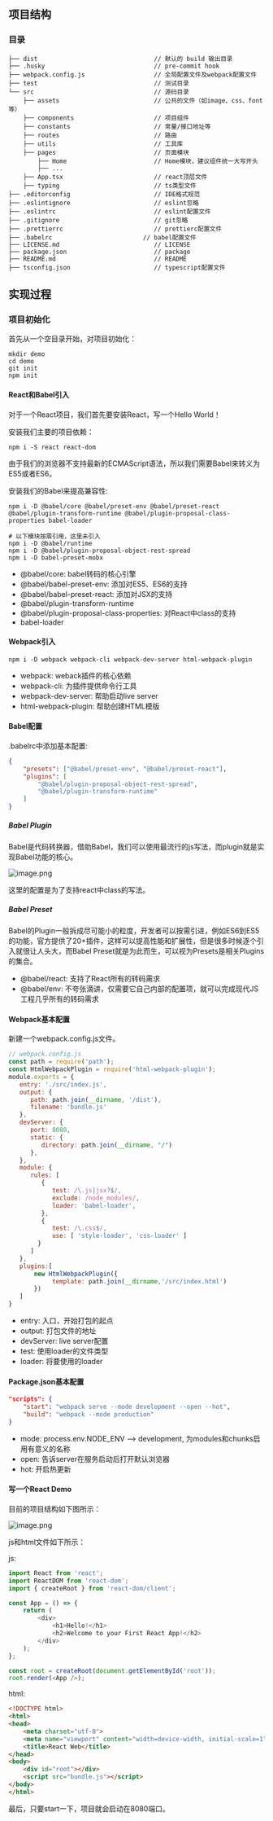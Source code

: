 ## 项目结构

### 目录

```
├── dist                                // 默认的 build 输出目录
├── .husky                              // pre-commit hook
├── webpack.config.js                   // 全局配置文件及webpack配置文件
├── test                                // 测试目录
└── src                                 // 源码目录
    ├── assets                          // 公共的文件（如image、css、font等）
    ├── components                      // 项目组件
    ├── constants                       // 常量/接口地址等
    ├── routes                          // 路由
    ├── utils                           // 工具库
    ├── pages                           // 页面模块
        ├── Home                        // Home模块，建议组件统一大写开头
        ├── ...
    ├── App.tsx                         // react顶层文件
    ├── typing                          // ts类型文件
├── .editorconfig                       // IDE格式规范
├── .eslintignore                       // eslint忽略
├── .eslintrc                           // eslint配置文件
├── .gitignore                          // git忽略
├── .prettierrc                         // prettierc配置文件
├── .babelrc                         // babel配置文件
├── LICENSE.md                          // LICENSE
├── package.json                        // package
├── README.md                           // README
├── tsconfig.json                       // typescript配置文件
```

## 实现过程

### 项目初始化

首先从一个空目录开始，对项目初始化：

```shell
mkdir demo
cd demo
git init
npm init
```

#### React和Babel引入

对于一个React项目，我们首先要安装React，写一个Hello World！

安装我们主要的项目依赖：

```shell
npm i -S react react-dom
```

由于我们的浏览器不支持最新的ECMAScript语法，所以我们需要Babel来转义为ES5或者ES6。

安装我们的Babel来提高兼容性:

```shell
npm i -D @babel/core @babel/preset-env @babel/preset-react @babel/plugin-transform-runtime @babel/plugin-proposal-class-properties babel-loader

# 以下模块按需引用，这里未引入
npm i -D @babel/runtime
npm i -D @babel/plugin-proposal-object-rest-spread
npm i -D babel-preset-mobx
```

- @babel/core: babel转码的核心引擎
- @babel/babel-preset-env: 添加对ES5、ES6的支持
- @babel/babel-preset-react: 添加对JSX的支持
- @babel/plugin-transform-runtime
- @babel/plugin-proposal-class-properties: 对React中class的支持
- babel-loader

#### Webpack引入

```shell
npm i -D webpack webpack-cli webpack-dev-server html-webpack-plugin
```

- webpack: weback插件的核心依赖
- webpack-cli: 为插件提供命令行工具
- webpack-dev-server: 帮助启动live server
- html-webpack-plugin: 帮助创建HTML模版

#### Babel配置

.babelrc中添加基本配置:

```json
{
    "presets": ["@babel/preset-env", "@babel/preset-react"],
    "plugins": [
        "@babel/plugin-proposal-object-rest-spread",
        "@babel/plugin-transform-runtime"
    ]
}
```

##### Babel Plugin

Babel是代码转换器，借助Babel，我们可以使用最流行的js写法，而plugin就是实现Babel功能的核心。



![image.png](https://ucc.alicdn.com/pic/developer-ecology/5b403fd92c0a423a8a68e85ce7e0cf72.png)



这里的配置是为了支持react中class的写法。

##### Babel Preset

Babel的Plugin一般拆成尽可能小的粒度，开发者可以按需引进，例如ES6到ES5的功能，官方提供了20+插件，这样可以提高性能和扩展性，但是很多时候逐个引入就很让人头大，而Babel Preset就是为此而生，可以视为Presets是相关Plugins的集合。

- @babel/react: 支持了React所有的转码需求
- @babel/env: 不夸张滴讲，仅需要它自己内部的配置项，就可以完成现代JS工程几乎所有的转码需求

#### Webpack基本配置

新建一个webpack.config.js文件。

```js
// webpack.config.js
const path = require('path');
const HtmlWebpackPlugin = require('html-webpack-plugin');
module.exports = {
   entry: './src/index.js',
   output: {
      path: path.join(__dirname, '/dist'),
      filename: 'bundle.js'
   },
   devServer: {
      port: 8080,
      static: {
         directory: path.join(__dirname, "/")
      },
   },
   module: {
      rules: [
         {
            test: /\.js|jsx?$/,
            exclude: /node_modules/,
            loader: 'babel-loader',
         },
         {
            test: /\.css$/,
            use: [ 'style-loader', 'css-loader' ]
        }
      ]
   },
   plugins:[
       new HtmlWebpackPlugin({
            template: path.join(__dirname,'/src/index.html')
       }) 
   ]
}
```

- entry: 入口，开始打包的起点
- output: 打包文件的地址
- devServer: live server配置
- test: 使用loader的文件类型
- loader: 将要使用的loader

#### Package.json基本配置

```json
"scripts": {
    "start": "webpack serve --mode development --open --hot",
    "build": "webpack --mode production"
}
```

- mode: process.env.NODE_ENV --> development, 为modules和chunks启用有意义的名称
- open: 告诉server在服务启动后打开默认浏览器
- hot: 开启热更新

#### 写一个React Demo

目前的项目结构如下图所示：



![image.png](https://ucc.alicdn.com/pic/developer-ecology/5c4a7a7b0e374278ac85d4a0576179ef.png)



js和html文件如下所示：

js:

```js
import React from 'react';
import ReactDOM from 'react-dom';
import { createRoot } from 'react-dom/client';

const App = () => {
	return (
		<div>
			<h1>Hello!</h1>
			<h2>Welcome to your First React App!</h2>
		</div>
	);
};

const root = createRoot(document.getElementById('root'));
root.render(<App />);
```

html:

```html
<!DOCTYPE html>
<html>
<head>
	<meta charset="utf-8">
	<meta name="viewport" content="width=device-width, initial-scale=1">
	<title>React Web</title>
</head>
<body>
	<div id="root"></div>
	<script src="bundle.js"></script>
</body>
</html>
```



最后，只要start一下，项目就会启动在8080端口。